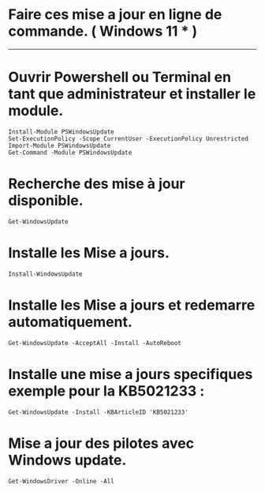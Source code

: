 # Faire ces mise a jour en ligne de commande. ( Windows 11 * )
-----------------------------------------------------------------------------------------------

# Ouvrir Powershell ou Terminal en tant que administrateur et installer le module.

    Install-Module PSWindowsUpdate
    Set-ExecutionPolicy -Scope CurrentUser -ExecutionPolicy Unrestricted
    Import-Module PSWindowsUpdate
    Get-Command -Module PSWindowsUpdate

# Recherche des mise à jour disponible.

    Get-WindowsUpdate

# Installe les Mise a jours.

    Install-WindowsUpdate

# Installe les Mise a jours et redemarre automatiquement.
    
    Get-WindowsUpdate -AcceptAll -Install -AutoReboot

# Installe une mise a jours specifiques exemple pour la KB5021233 :

    Get-WindowsUpdate -Install -KBArticleID 'KB5021233'

# Mise a jour des pilotes avec Windows update.

    Get-WindowsDriver -Online -All

    
    
